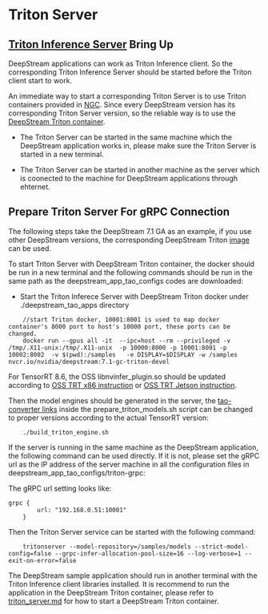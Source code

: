 # Triton Server
## [Triton Inference Server](https://developer.nvidia.com/nvidia-triton-inference-server) Bring Up

DeepStream applications can work as Triton Inference client. So the corresponding Triton Inference Server should be started before the Triton client start to work.

An immediate way to start a corresponding Triton Server is to use Triton containers provided in [NGC](https://catalog.ngc.nvidia.com/orgs/nvidia/containers/tritonserver). Since every DeepStream version has its corresponding Triton Server version, so the reliable way is to use the [DeepStream Triton container](https://catalog.ngc.nvidia.com/orgs/nvidia/containers/deepstream).

* The Triton Server can be started in the same machine which the DeepStream application works in, please make sure the Triton Server is started in a new terminal.

* The Triton Server can be started in another machine as the server which is coonected to the machine for DeepStream applications through ehternet. 

## Prepare Triton Server For gRPC Connection
The following steps take the DeepStream 7.1 GA as an example, if you use other DeepStream versions, the corresponding DeepStream Triton [image](https://catalog.ngc.nvidia.com/orgs/nvidia/containers/deepstream) can be used.

To start Triton Server with DeepStream Triton container, the docker should be run in a new terminal and the following commands should be run in the same path as the deepstream_app_tao_configs codes are downloaded:
* Start the Triton Inferece Server with DeepStream Triton docker under ./deepstream_tao_apps directory
```
    //start Triton docker, 10001:8001 is used to map docker container's 8000 port to host's 10000 port, these ports can be changed.
    docker run --gpus all -it  --ipc=host --rm --privileged -v /tmp/.X11-unix:/tmp/.X11-unix  -p 10000:8000 -p 10001:8001 -p 10002:8002  -v $(pwd):/samples   -e DISPLAY=$DISPLAY -w /samples nvcr.io/nvidia/deepstream:7.1-gc-triton-devel
```

For TensorRT 8.6, the OSS libnvinfer_plugin.so should be updated according to [OSS TRT x86 instruction](TRT-OSS/x86/README.md) or [OSS TRT Jetson instruction](TRT-OSS/Jetson/README.md).

Then the model engines should be generated in the server, the [tao-converter links](https://catalog.ngc.nvidia.com/orgs/nvidia/teams/tao/resources/tao-converter) inside the prepare_triton_models.sh script can be changed to proper versions according to the actual TensorRT version:

```
    ./build_triton_engine.sh
```

If the server is running in the same machine as the DeepStream application, the following command can be used directly. If it is not, please set the gRPC url as the IP address of the server machine in all the configuration files in deepstream_app_tao_configs/triton-grpc:

The gRPC url setting looks like:
```
grpc {
        url: "192.168.0.51:10001"
    }
```

Then the Triton Server service can be started with the following command:
```
    tritonserver --model-repository=/samples/models --strict-model-config=false --grpc-infer-allocation-pool-size=16 --log-verbose=1 --exit-on-error=false

```

The DeepStream sample application should run in another terminal with the Triton Inference client libraries installed. It is recommend to run the application in the DeepStream Triton container, please refer to [triton_server.md](9) for how to start a DeepStream Triton container.
